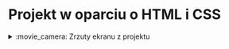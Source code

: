 # Projekt w oparciu o HTML i CSS

<details><summary>:movie_camera: Zrzuty ekranu z projektu</summary>
<p align="center">
  <img src="https://github.com/trolit/inzOpr_Aplikacja/blob/master/images/client.PNG" height="350" /><br/>
  <img src="https://github.com/trolit/inzOpr_Aplikacja/blob/master/images/main.PNG" height="350" /> <br/>
  <img src="https://github.com/trolit/inzOpr_Aplikacja/blob/master/images/worker1.PNG" height="350" /> <br/>
  <img src="https://github.com/trolit/inzOpr_Aplikacja/blob/master/images/worker2.PNG" height="350" />
</p>
</details>





